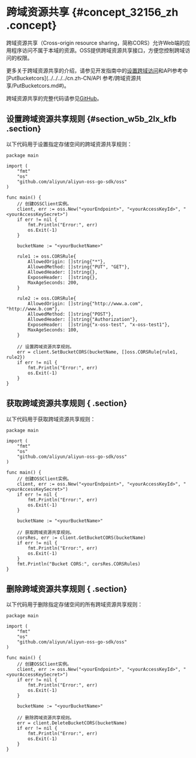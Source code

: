 # 跨域资源共享 {#concept_32156_zh .concept}

跨域资源共享（Cross-origin resource sharing，简称CORS）允许Web端的应用程序访问不属于本域的资源。OSS提供跨域资源共享接口，方便您控制跨域访问的权限。

更多关于跨域资源共享的介绍，请参见开发指南中的[设置跨域访问](../../../../cn.zh-CN/开发指南/安全管理/设置跨域访问.md#)和API参考中[PutBucketcors](../../../../cn.zh-CN/API 参考/跨域资源共享/PutBucketcors.md#)。

跨域资源共享的完整代码请参见[GitHub](https://github.com/aliyun/aliyun-oss-go-sdk/blob/master/sample/bucket_cors.go)。

## 设置跨域资源共享规则 {#section_w5b_2lx_kfb .section}

以下代码用于设置指定存储空间的跨域资源共享规则：

```language-go
package main

import (
	"fmt"
	"os"
	"github.com/aliyun/aliyun-oss-go-sdk/oss"
)

func main() {
	// 创建OSSClient实例。
	client, err := oss.New("<yourEndpoint>", "<yourAccessKeyId>", "<yourAccessKeySecret>")
	if err != nil {
		fmt.Println("Error:", err)
		os.Exit(-1)
	}

	bucketName := "<yourBucketName>"

	rule1 := oss.CORSRule{
		AllowedOrigin: []string{"*"},
		AllowedMethod: []string{"PUT", "GET"},
		AllowedHeader: []string{},
		ExposeHeader:  []string{},
		MaxAgeSeconds: 200,
	}

	rule2 := oss.CORSRule{
		AllowedOrigin: []string{"http://www.a.com", "http://www.b.com"},
		AllowedMethod: []string{"POST"},
		AllowedHeader: []string{"Authorization"},
		ExposeHeader:  []string{"x-oss-test", "x-oss-test1"},
		MaxAgeSeconds: 100,
	}

	// 设置跨域资源共享规则。
	err = client.SetBucketCORS(bucketName, []oss.CORSRule{rule1, rule2})
	if err != nil {
		fmt.Println("Error:", err)
		os.Exit(-1)
	}
}

```

## 获取跨域资源共享规则 { .section}

以下代码用于获取跨域资源共享规则：

```language-go
package main

import (
	"fmt"
	"os"
	"github.com/aliyun/aliyun-oss-go-sdk/oss"
)

func main() {
	// 创建OSSClient实例。
	client, err := oss.New("<yourEndpoint>", "<yourAccessKeyId>", "<yourAccessKeySecret>")
	if err != nil {
		fmt.Println("Error:", err)
		os.Exit(-1)
	}

	bucketName := "<yourBucketName>"

	// 获取跨域资源共享规则。
	corsRes, err := client.GetBucketCORS(bucketName)
	if err != nil {
		fmt.Println("Error:", err)
		os.Exit(-1)
	}
	fmt.Println("Bucket CORS:", corsRes.CORSRules)
}

```

## 删除跨域资源共享规则 { .section}

以下代码用于删除指定存储空间的所有跨域资源共享规则：

```language-go
package main

import (
	"fmt"
	"os"
	"github.com/aliyun/aliyun-oss-go-sdk/oss"
)

func main() {
	// 创建OSSClient实例。
	client, err := oss.New("<yourEndpoint>", "<yourAccessKeyId>", "<yourAccessKeySecret>")
	if err != nil {
		fmt.Println("Error:", err)
		os.Exit(-1)
	}

	bucketName := "<yourBucketName>"

	// 删除跨域资源共享规则。
	err = client.DeleteBucketCORS(bucketName)
	if err != nil {
		fmt.Println("Error:", err)
		os.Exit(-1)
	}
}

```

